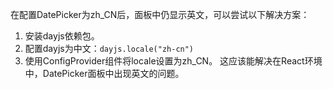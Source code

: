 在配置DatePicker为zh_CN后，面板中仍显示英文，可以尝试以下解决方案：

1. 安装dayjs依赖包。
2. 配置dayjs为中文：`dayjs.locale("zh-cn")`
3. 使用ConfigProvider组件将locale设置为zh_CN。
   这应该能解决在React环境中，DatePicker面板中出现英文的问题。
